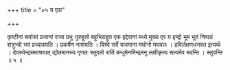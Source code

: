 +++
title = "०५ य एक"

+++

कृष्टीनां सर्वासां प्रजानां राजा प्रभुः पुरुहूतो बहुभिराहूत एक इद्देवानां मध्ये मुख्य एव य इन्द्रो भूम भूतं निष्पन्नं शत्रुभ्यो भयं प्रच्यावयति । प्रकर्षेण नाशयति । विश्वे सर्वे यजमाना मघोनो मघवतः । हविर्लक्षणधनवत इत्यर्थः । देवस्येन्द्रसमाश्रयात् द्योतमानस्य गृणतः स्तुवतो रातिं बन्धुमेनमिन्द्रमनु लक्षीकृत्य सत्यमेव मदन्ति । स्तुवन्ति ॥ ५ ॥